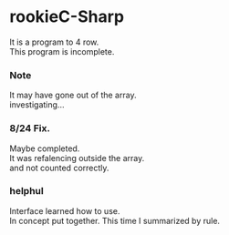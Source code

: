 # rookieC-Sharp
It is a program to 4 row.<br>
This program is incomplete.

### Note
It may have gone out of the array.<br>
investigating...

### 8/24 Fix.
Maybe completed.<br>
It was refalencing outside the array.<br>
and not counted correctly.

### helphul
Interface learned how to use.<br>
In concept put together.
This time I summarized by rule.
